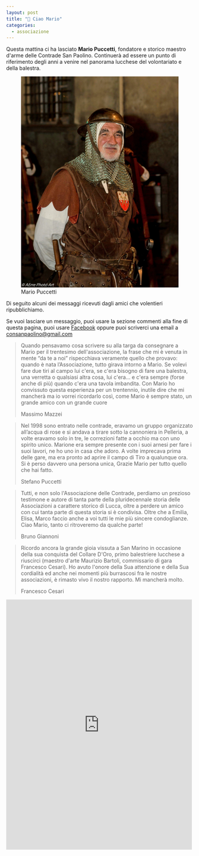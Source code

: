 ```yaml
---
layout: post
title: "🎯 Ciao Mario"
categories:
  - associazione
---
```


Questa mattina ci ha lasciato **Mario Puccetti**, fondatore e storico maestro
d'arme delle Contrade San Paolino. Continuerà ad essere un punto di riferimento
degli anni a venire nel panorama lucchese del volontariato e della balestra.

<!-- more -->

<figure class="align-center">
  <img src="/assets/images/2021/mario-puccetti-contrade-san-paolino.jpg" alt="Mario Puccetti">
  <figcaption>Mario Puccetti</figcaption>
</figure>

Di seguito alcuni dei messaggi ricevuti dagli amici che volentieri
ripubblichiamo.

Se vuoi lasciare un messaggio, puoi usare la sezione commenti alla fine di
questa pagina, puoi usare
[Facebook](https://www.facebook.com/consanpaolino/posts/1904185059741301) oppure
puoi scriverci una email a consanpaolino@gmail.com

> Quando pensavamo cosa scrivere su alla targa da consegnare a Mario per il
> trentesimo dell'associazione, la frase che mi è venuta in mente “da te a noi”
> rispecchiava veramente quello che provavo: quando è nata l’Associazione, tutto
> girava intorno a Mario. Se volevi fare due tiri al campo lui c'era, se c'era
> bisogno di fare una balestra, una verretta o qualsiasi altra cosa, lui
> c'era... e c'era sempre (forse anche di più) quando c'era una tavola
> imbandita. Con Mario ho convissuto questa esperienza per un trentennio,
> inutile dire che mi mancherà ma io vorrei ricordarlo così, come Mario è sempre
> stato, un grande amico con un grande cuore
>
> Massimo Mazzei

> Nel 1998 sono entrato nelle contrade, eravamo un gruppo organizzato all’acqua
> di rose e si andava a tirare sotto la cannoniera in Pelleria, a volte eravamo
> solo in tre, le correzioni fatte a occhio ma con uno spirito unico. Marione
> era sempre presente con i suoi arnesi per fare i suoi lavori, ne ho uno in
> casa che adoro. A volte imprecava prima delle gare, ma era pronto ad aprire il
> campo di Tiro a qualunque ora. Si è perso davvero una persona unica, Grazie
> Mario per tutto quello che hai fatto.
>
> Stefano Puccetti

> Tutti, e non solo l'Associazione delle Contrade, perdiamo un prezioso
> testimone e autore di tanta parte della pluridecennale storia delle
> Associazioni a carattere storico di Lucca, oltre a perdere un amico con cui
> tanta parte di questa storia si è condivisa. Oltre che a Emilia, Elisa, Marco
> faccio anche a voi tutti le mie più sincere condoglianze. Ciao Mario, tanto ci
> ritroveremo da qualche parte!
>
> Bruno Giannoni

> Ricordo ancora la grande gioia vissuta a San Marino in occasione della sua
> conquista del Collare D'Oro, primo balestriere lucchese a riuscirci  (maestro
> d'arte Maurizio Bartoli, commissario di gara Francesco Cesari). Ho avuto
> l'onore della Sua attenzione e della Sua cordialità ed anche nei momenti più
> burrascosi fra le nostre associazioni, è rimasto vivo il nostro rapporto. Mi
> mancherà molto.
>
> Francesco Cesari

<iframe src="https://www.facebook.com/plugins/post.php?href=https%3A%2F%2Fwww.facebook.com%2Fconsanpaolino%2Fposts%2F1904185059741301&show_text=true&width=500" width="500" height="671" style="border:none;overflow:hidden" scrolling="no" frameborder="0" allowfullscreen="true" allow="autoplay; clipboard-write; encrypted-media; picture-in-picture; web-share"></iframe>